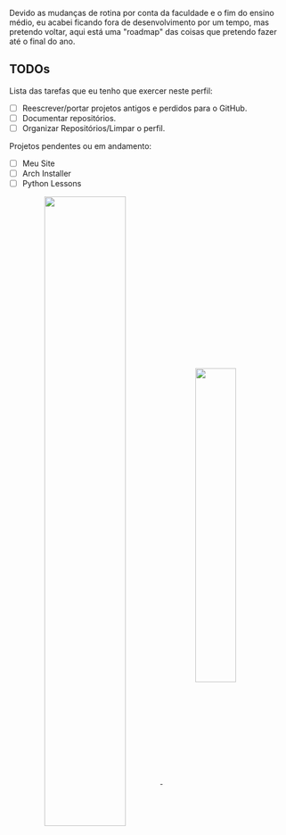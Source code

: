 <!--
**MiraiMindz/MiraiMindz** is a ✨ _special_ ✨ repository because its `README.md` (this file) appears on your GitHub profile.

Here are some ideas to get you started:

- 🔭 I’m currently working on ...
- 🌱 I’m currently learning ...
- 👯 I’m looking to collaborate on ...
- 🤔 I’m looking for help with ...
- 💬 Ask me about ...
- 📫 How to reach me: ...
- 😄 Pronouns: ...
- ⚡ Fun fact: ...
-->

Devido as mudanças de rotina por conta da faculdade e o fim do ensino médio, eu acabei ficando fora de desenvolvimento por um tempo, mas pretendo voltar, aqui está uma "roadmap" das coisas que pretendo fazer até o final do ano.

## TODOs

Lista das tarefas que eu tenho que exercer neste perfil:
- [ ] Reescrever/portar projetos antigos e perdidos para o GitHub.
- [ ] Documentar repositórios.
- [ ] Organizar Repositórios/Limpar o perfil.

Projetos pendentes ou em andamento:
- [ ] Meu Site
- [ ] Arch Installer
- [ ] Python Lessons

<a align="center" href="https://github.com/MiraiMindz">
  <img width="53.8%" align="center" src="https://github-readme-stats.vercel.app/api?username=MiraiMindz&show_icons=true&hide_rank=false&hide_title=true&include_all_commits=false&bg_color=161320&text_color=D9E0EE&icon_color=DDB6F2&title_color=96CDFB" />
  <img width="38%" align="center" src="https://github-readme-stats.vercel.app/api/top-langs/?username=MiraiMindz&layout=compact&exclude_repo=vim-colorschemes-collection&langs_count=10&bg_color=161320&text_color=D9E0EE&icon_color=DDB6F2&title_color=96CDFB" />
</a>
